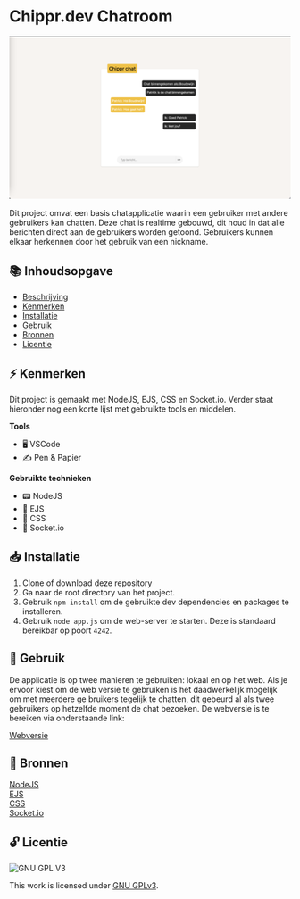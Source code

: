 # Chippr.dev Chatroom

<img src="https://github.com/boudewijnbout/connecting-people-my-first-chatroom/blob/main/public/images/Schermafbeelding%202022-05-27%20om%2015.29.50.png" />

Dit project omvat een basis chatapplicatie waarin een gebruiker met andere gebruikers kan chatten. Deze chat is realtime gebouwd, dit houd in dat alle berichten direct aan de gebruikers worden getoond. Gebruikers kunnen elkaar herkennen door het gebruik van een nickname.

## 📚 Inhoudsopgave

  * [Beschrijving](#beschrijving)
  * [Kenmerken](#kenmerken)
  * [Installatie](#installatie)
  * [Gebruik](#gebruik)
  * [Bronnen](#bronnen)
  * [Licentie](#licentie)

## ⚡ Kenmerken

Dit project is gemaakt met NodeJS, EJS, CSS en Socket.io. Verder staat hieronder nog een korte lijst met gebruikte tools en middelen.

**Tools**

- 🖥️ VSCode
- ✍ Pen & Papier

**Gebruikte technieken**

- 📟 NodeJS
- 🚀 EJS
- 💅 CSS
- 🧰 Socket.io

## 📥 Installatie

1. Clone of download deze repository
2. Ga naar de root directory van het project.
3. Gebruik `npm install` om de gebruikte dev dependencies en packages te installeren.
4. Gebruik `node app.js` om de web-server te starten. Deze is standaard bereikbar op poort `4242`.

## 🔨 Gebruik

De applicatie is op twee manieren te gebruiken: lokaal en op het web. Als je ervoor kiest om de web versie te gebruiken is het daadwerkelijk mogelijk om met meerdere ge bruikers tegelijk te chatten, dit gebeurd al als twee gebruikers op hetzelfde moment de chat bezoeken. De webversie is te bereiken via onderstaande link:

[Webversie](https://first-chatroom.herokuapp.com/)

## 📖 Bronnen

[NodeJS](https://nodejs.dev/)
<br>
[EJS](https://ejs.co/)
<br>
[CSS](https://developer.mozilla.org/en-US/docs/Web/CSS)
<br>
[Socket.io](https://socket.io/)

## 🔓 Licentie

![GNU GPL V3](https://www.gnu.org/graphics/gplv3-127x51.png)

This work is licensed under [GNU GPLv3](./LICENSE).

